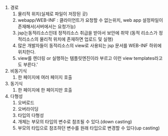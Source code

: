1. 경로
   1. 물리적 위치(실제로 파일이 저장된 곳)
   2. webapp/WEB-INF : 클라이언트가 요청할 수 없는위치, web app 설정파일이 존재해서(서버에서는 요청가능)
   3. jsp는동적리소스인데 정적리소스 취급을 받아서 보안에 취약 (동적 리소스가 정적리소스의 물리적 위치에 존재하면 업로드 및 실행)   
   4. 많은 개발자들이 동적리소스의 view로 사용되는 jsp 문서를 WEB-INF 하위에 위치한다.
   5. view를 렌더링 or 실행하는 템플릿엔진이라 부르고 이런 view templates라고도 부른다.'
2. 비동기식 
   1. 한 페이지에 여러 페이지 호출
3. 동기식
   1. 한 페이지에 한 페이지만 호출
4. 다형성
   1. 오버로드
   2. 오버라이딩
   3. 타입의 다형성
   4. 개체는 부모의 타입의 변수로 참조될 수 있다.(down casting)
   5. 부모의 타입으로 참조하던 변수를 원래 타입으로 변경할 수 있다(up casting)